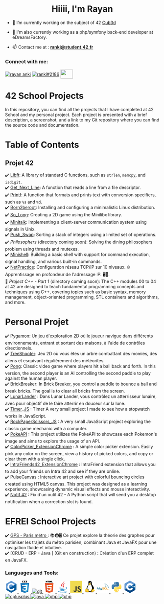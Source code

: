 <h1 align="center">Hiiii, I'm Rayan</h1>

- 🔭 I’m currently working on the subject of 42 [Cub3d](https://github.com/maxime-42/cub3d/blob/master/fr.subject.pdf)

- 🤖 I'm also currently working as a php/symfony back-end developer at eDreamsFactory.

- 📫 Contact me at : **ranki@student.42.fr**

<h3 align="left">Connect with me:</h3>
<p align="left">
<a href="https://linkedin.com/in/rayan anki" target="blank"><img align="center" src="https://raw.githubusercontent.com/rahuldkjain/github-profile-readme-generator/master/src/images/icons/Social/linked-in-alt.svg" alt="rayan anki" height="30" width="40" /></a>
<a href="https://discord.gg/ranki#2186" target="blank"><img align="center" src="https://raw.githubusercontent.com/rahuldkjain/github-profile-readme-generator/master/src/images/icons/Social/discord.svg" alt="ranki#2186" height="30" width="40" /></a>
 <a href="https://leetcode.com/raanki/" target="blank"><img align="center" src="https://github.com/rahuldkjain/github-profile-readme-generator/blob/master/src/images/icons/Social/leet-code.svg" height="30" width="40" /></a>
</p>

# 42 School Projects

In this repository, you can find all the projects that I have completed at 42 School and my personal project. Each project is presented with a brief description, a screenshot, and a link to my Git repository where you can find the source code and documentation.

# Table of Contents

## Projet 42
✔️ [Libft](https://github.com/raanki/libft#readme): A library of standard C functions, such as `strlen`, `memcpy`, and `isdigit`.<br>
✔️ [Get_Next_Line](https://github.com/raanki/get_next_line#readme): A function that reads a line from a file descriptor.<br>
✔️ [Printf](https://github.com/raanki/ft_printf#readme): A function that formats and prints text with conversion specifiers, such as `%s` and `%d`.<br>
✔️ [Born2beroot](https://github.com/raanki/born2beroot#readme): Installing and configuring a minimalistic Linux distribution.<br>
✔️ [So_Long](https://github.com/raanki/so_long#readme): Creating a 2D game using the Minilibx library.<br>
✔️ [Minitalk](https://github.com/raanki/minitalk#readme): Implementing a client-server communication system using signals in Unix.<br>
✔️ [Push_Swap](https://github.com/raanki/push_swap#readme): Sorting a stack of integers using a limited set of operations.<br>
✔️ *Philosophers* (directory coming soon): Solving the dining philosophers problem using threads and mutexes.<br>
✔️ [Minishell](https://github.com/raanki/minishell42): Building a basic shell with support for command execution, signal handling, and various built-in commands.<br>
✔️ [NetPractice](https://github.com/raanki/netpratice): Configuration réseau TCP/IP sur 10 niveaux. 🌐 Apprentissage en profondeur de l'adressage IP. 🖥️🚀.<br>
🚧 *Project C++ - Part 1* (directory coming soon): The C++ modules 00 to 04 at 42 are designed to teach fundamental programming concepts and techniques using C++, covering topics such as basic syntax, memory management, object-oriented programming, STL containers and algorithms, and more.<br>

# Personal Projet 

✔️ [Pygamon](https://github.com/raanki/Pygamon#readme): Un jeu d'exploration 2D où le joueur navigue dans différents environnements, entrant et sortant des maisons, à l'aide de contrôles directionnels.<br>
✔️ [TreeShooter](https://github.com/raanki/TreeShooter#readme): Jeu 2D où vous êtes un arbre combattant des momies, des aliens et esquivant régulièrement des météorites.<br>
✔️ [Pong](https://github.com/raanki/Pong/blob/main/README.md): Classic video game where players hit a ball back and forth. In this version, the second player is an AI controlling the second paddle to play against the human player.<br>
✔️ [BrickBreaker](https://github.com/raanki/Brick_Breaker): In Brick Breaker, you control a paddle to bounce a ball and break bricks. The goal is to clear all bricks from the screen.<br>
✔️ [LunarLander](https://github.com/raanki/Lunar_Lander/blob/main/README.md) : Dans Lunar Lander, vous contrôlez un atterrisseur lunaire, avec pour objectif de le faire atterrir en douceur sur la lune.<br>
✔️ [Timer_JS](https://github.com/raanki/Timer) : Timer A very small project I made to see how a stopwatch works in JavaScript.<br>
✔️ [RockPaperScissors_JS](https://github.com/raanki/RockPaperScissors#readme) : A very small JavaScript project exploring the classic game mechanic with a computer.<br>
✔️ [PokeAPI](https://github.com/raanki/PokeApi#readme) : This project utilizes the PokeAPI to showcase each Pokemon's image and aims to explore the usage of an API.<br>
✔️ [ColorPicker_ExtensionChrome](https://github.com/raanki/ColorPicker_ExtensionChrome#readme) : A simple color picker extension. Easily pick any color on the screen, view a history of picked colors, and copy or clear them with a single click.<br>
✔️ [IntraFriends42_ExtensionChrome](https://github.com/raanki/IntraFriends42_ExtensionChrome) : IntraFriend extension that allows you to add your friends on Intra 42 and see if they are online.<br>
✔️ [PulseCanvas](https://github.com/raanki/PulseCanvas#readme) : Interactive art project with colorful bouncing circles created using HTML5 canvas. This project was designed as a learning experience, showcasing dynamic visual effects and mouse interactivity. <br>
✔️ [Notif 42](https://github.com/raanki/Notif-Correction-42) : Fix d'un outil 42 - A Python script that will send you a desktop notification when a correction slot is found. <br>


# EFREI School Projects

✔️ [GPS - Paris métro ](https://github.com/raanki/GPS---Java/blob/master/README.md) : 📚🚇🖥️ Ce projet explore la théorie des graphes pour optimiser les trajets du métro parisien, combinant Java et JavaFX pour une navigation fluide et intuitive.<br>
✔️ [CRUD - ERP - Java ] (Git en construction) : Création d'un ERP complet en JavaFX. <br>

<p align="left">
</p>

<h3 align="left">Languages and Tools:</h3>
<p align="left"> <a href="https://www.cprogramming.com/" target="_blank" rel="noreferrer"> <img src="https://raw.githubusercontent.com/devicons/devicon/master/icons/c/c-original.svg" alt="c" width="40" height="40"/> </a> <a href="https://www.w3schools.com/css/" target="_blank" rel="noreferrer"> <img src="https://raw.githubusercontent.com/devicons/devicon/master/icons/css3/css3-original-wordmark.svg" alt="css3" width="40" height="40"/> </a> <a href="https://git-scm.com/" target="_blank" rel="noreferrer"> <img src="https://www.vectorlogo.zone/logos/git-scm/git-scm-icon.svg" alt="git" width="40" height="40"/> </a> <a href="https://www.w3.org/html/" target="_blank" rel="noreferrer"> <img src="https://raw.githubusercontent.com/devicons/devicon/master/icons/html5/html5-original-wordmark.svg" alt="html5" width="40" height="40"/> </a> <a href="https://www.java.com" target="_blank" rel="noreferrer"> <img src="https://raw.githubusercontent.com/devicons/devicon/master/icons/java/java-original.svg" alt="java" width="40" height="40"/> </a> <a href="https://developer.mozilla.org/en-US/docs/Web/JavaScript" target="_blank" rel="noreferrer"> <img src="https://raw.githubusercontent.com/devicons/devicon/master/icons/javascript/javascript-original.svg" alt="javascript" width="40" height="40"/> </a> <a href="https://www.linux.org/" target="_blank" rel="noreferrer"> <img src="https://raw.githubusercontent.com/devicons/devicon/master/icons/linux/linux-original.svg" alt="linux" width="40" height="40"/> </a> <a href="https://www.mysql.com/" target="_blank" rel="noreferrer"> <img src="https://raw.githubusercontent.com/devicons/devicon/master/icons/mysql/mysql-original-wordmark.svg" alt="mysql" width="40" height="40"/> </a> <a href="https://www.python.org" target="_blank" rel="noreferrer"> <img src="https://raw.githubusercontent.com/devicons/devicon/master/icons/python/python-original.svg" alt="python" width="40" height="40"/> </a> <a href="https://www.w3schools.com/cpp/" target="_blank" rel="noreferrer"> <img src="https://raw.githubusercontent.com/devicons/devicon/master/icons/cplusplus/cplusplus-original.svg" alt="cplusplus" width="40" height="40"/> </a><a href="https://www.w3schools.com/html/html5_canvas.asp" target="_blank" rel="noreferrer"><img src="https://www.freepnglogos.com/uploads/html5-logo-png/html5-logo-html-canvas-logo-netgoblin-deviantart-20.png" alt="cplusplus" width="40" height="40"/> </a> <a href="https://www.w3schools.com/java/" target="_blank" rel="noreferrer"><img src="https://github.com/yurijserrano/Github-Profile-Readme-Logos/blob/master/programming%20languages/java.svg" alt="java" width="40" height="40"/> </a>  <a href="https://www.w3schools.com/php/" target="_blank" rel="noreferrer"><img src="https://github.com/yurijserrano/Github-Profile-Readme-Logos/blob/master/programming%20languages/php.png" alt="php" width="40" height="40"/> </a> <a href="https://symfony.com/" target="_blank" rel="noreferrer"><img src="https://avatars.githubusercontent.com/u/143937?s=200&v=4" alt="php" width="40" height="40"/> </a> </p>


